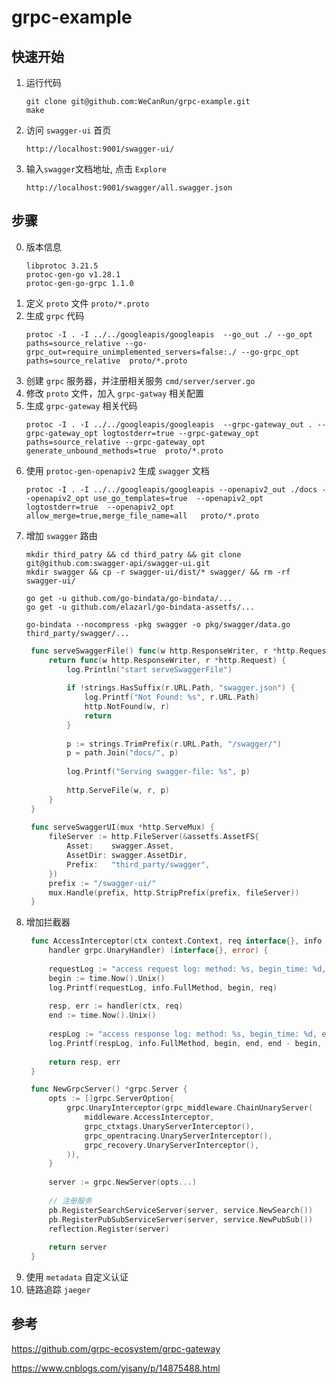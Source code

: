 # grpc-example

## 快速开始
1. 运行代码
    ```shell script
    git clone git@github.com:WeCanRun/grpc-example.git
    make
    ```

2. 访问 `swagger-ui` 首页
    ```shell script
    http://localhost:9001/swagger-ui/
    ```
   
3.  输入`swagger`文档地址, 点击 `Explore`
    ```shell script
    http://localhost:9001/swagger/all.swagger.json
    ```

## 步骤
0. 版本信息
   ```shell script
   libprotoc 3.21.5
   protoc-gen-go v1.28.1
   protoc-gen-go-grpc 1.1.0
   ```
1. 定义 `proto` 文件 `proto/*.proto`
2. 生成 `grpc` 代码
    ```shell script
    protoc -I . -I ../../googleapis/googleapis  --go_out ./ --go_opt paths=source_relative --go-grpc_out=require_unimplemented_servers=false:./ --go-grpc_opt paths=source_relative  proto/*.proto
    ```
3. 创建 `grpc` 服务器，并注册相关服务 `cmd/server/server.go`
4. 修改 `proto` 文件，加入 `grpc-gatway` 相关配置
5. 生成 `grpc-gateway` 相关代码
    ```shell script
    protoc -I . -I ../../googleapis/googleapis  --grpc-gateway_out . --grpc-gateway_opt logtostderr=true --grpc-gateway_opt paths=source_relative --grpc-gateway_opt generate_unbound_methods=true  proto/*.proto
    ```
6. 使用 `protoc-gen-openapiv2` 生成 `swagger` 文档
    ```shell script
    protoc -I . -I ../../googleapis/googleapis --openapiv2_out ./docs --openapiv2_opt use_go_templates=true  --openapiv2_opt logtostderr=true  --openapiv2_opt  allow_merge=true,merge_file_name=all   proto/*.proto
    ``` 
7. 增加 `swagger` 路由
   ```shell script
   mkdir third_patry && cd third_patry && git clone git@github.com:swagger-api/swagger-ui.git
   mkdir swagger && cp -r swagger-ui/dist/* swagger/ && rm -rf swagger-ui/
   
   go get -u github.com/go-bindata/go-bindata/...
   go get -u github.com/elazarl/go-bindata-assetfs/...

   go-bindata --nocompress -pkg swagger -o pkg/swagger/data.go third_party/swagger/...
   ```
   ```go
    func serveSwaggerFile() func(w http.ResponseWriter, r *http.Request) {
    	return func(w http.ResponseWriter, r *http.Request) {
    		log.Println("start serveSwaggerFile")
    
    		if !strings.HasSuffix(r.URL.Path, "swagger.json") {
    			log.Printf("Not Found: %s", r.URL.Path)
    			http.NotFound(w, r)
    			return
    		}
    
    		p := strings.TrimPrefix(r.URL.Path, "/swagger/")
    		p = path.Join("docs/", p)
    
    		log.Printf("Serving swagger-file: %s", p)
    
    		http.ServeFile(w, r, p)
    	}
    }
    
    func serveSwaggerUI(mux *http.ServeMux) {
        fileServer := http.FileServer(&assetfs.AssetFS{
            Asset:    swagger.Asset,
            AssetDir: swagger.AssetDir,
            Prefix:   "third_party/swagger",
        })
        prefix := "/swagger-ui/"
        mux.Handle(prefix, http.StripPrefix(prefix, fileServer))
    }
   ```
8. 增加拦截器
   ```go 
    func AccessInterceptor(ctx context.Context, req interface{}, info *grpc.UnaryServerInfo,
        handler grpc.UnaryHandler) (interface{}, error) {
    
        requestLog := "access request log: method: %s, begin_time: %d, request: %v"
        begin := time.Now().Unix()
        log.Printf(requestLog, info.FullMethod, begin, req)
    
        resp, err := handler(ctx, req)
        end := time.Now().Unix()
    
        respLog := "access response log: method: %s, begin_time: %d, end_time: %d, spend_time: %d, response: %v"
        log.Printf(respLog, info.FullMethod, begin, end, end - begin, resp)
    
        return resp, err
    }
   ```
   ```go
    func NewGrpcServer() *grpc.Server {
        opts := []grpc.ServerOption{
            grpc.UnaryInterceptor(grpc_middleware.ChainUnaryServer(
                middleware.AccessInterceptor,
                grpc_ctxtags.UnaryServerInterceptor(),
                grpc_opentracing.UnaryServerInterceptor(),
                grpc_recovery.UnaryServerInterceptor(),
            )),
        }
    
        server := grpc.NewServer(opts...)
    
        // 注册服务
        pb.RegisterSearchServiceServer(server, service.NewSearch())
        pb.RegisterPubSubServiceServer(server, service.NewPubSub())
        reflection.Register(server)
    
        return server
    }
   ```
9. 使用 `metadata` 自定义认证
10. 链路追踪 `jaeger`


## 参考
https://github.com/grpc-ecosystem/grpc-gateway

https://www.cnblogs.com/yisany/p/14875488.html
